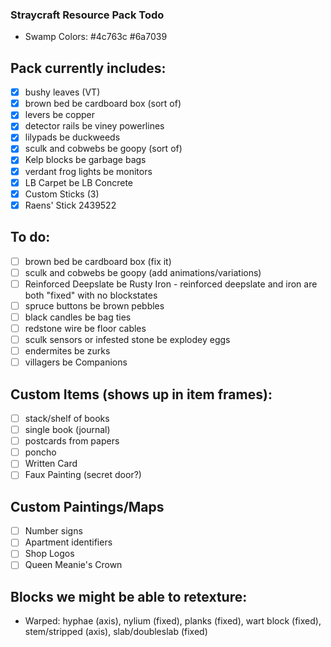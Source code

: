 ### Straycraft Resource Pack Todo
- Swamp Colors: #4c763c #6a7039

## Pack currently includes:
- [x] bushy leaves (VT)
- [x] brown bed be cardboard box (sort of)
- [x] levers be copper
- [x] detector rails be viney powerlines
- [x] lilypads be duckweeds
- [x] sculk and cobwebs be goopy (sort of) 
- [x] Kelp blocks be garbage bags
- [x] verdant frog lights be monitors
- [x] LB Carpet be LB Concrete
- [x] Custom Sticks (3) 
- [x] Raens' Stick 2439522

## To do:
- [ ] brown bed be cardboard box (fix it)
- [ ] sculk and cobwebs be goopy (add animations/variations)
- [ ] Reinforced Deepslate be Rusty Iron - reinforced deepslate and iron are both "fixed" with no blockstates
- [ ] spruce buttons be brown pebbles
- [ ] black candles be bag ties
- [ ] redstone wire be floor cables
- [ ] sculk sensors or infested stone be explodey eggs
- [ ] endermites be zurks
- [ ] villagers be Companions

## Custom Items (shows up in item frames):
- [ ] stack/shelf of books
- [ ] single book (journal)
- [ ] postcards from papers
- [ ] poncho
- [ ] Written Card
- [ ] Faux Painting (secret door?)

## Custom Paintings/Maps
- [ ] Number signs
- [ ] Apartment identifiers
- [ ] Shop Logos
- [ ] Queen Meanie's Crown

## Blocks we might be able to retexture:
- Warped: hyphae (axis), nylium (fixed), planks (fixed), wart block (fixed), stem/stripped (axis), slab/doubleslab (fixed)

